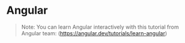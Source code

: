 # Angular

>Note: You can learn Angular interactively with this tutorial from Angular team: (<https://angular.dev/tutorials/learn-angular>)
